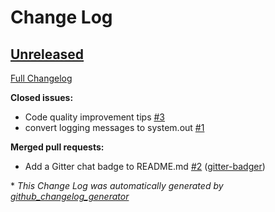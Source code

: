 # Change Log

## [Unreleased](https://github.com/justrelease/justrelease/tree/HEAD)

[Full Changelog](https://github.com/justrelease/justrelease/compare/v1.1.6...HEAD)

**Closed issues:**

- Code quality improvement tips [\#3](https://github.com/justrelease/justrelease/issues/3)
- convert logging messages to system.out [\#1](https://github.com/justrelease/justrelease/issues/1)

**Merged pull requests:**

- Add a Gitter chat badge to README.md [\#2](https://github.com/justrelease/justrelease/pull/2) ([gitter-badger](https://github.com/gitter-badger))



\* *This Change Log was automatically generated by [github_changelog_generator](https://github.com/skywinder/Github-Changelog-Generator)*